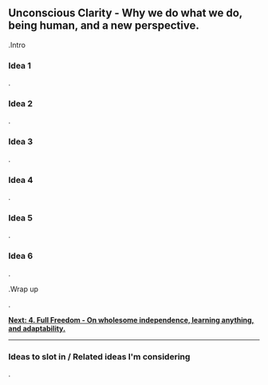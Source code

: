 ## Unconscious Clarity - Why we do what we do, being human, and a new perspective.

.Intro

### Idea 1

.

### Idea 2

.

### Idea 3

.

### Idea 4

.

### Idea 5

.

### Idea 6

.

.Wrap up

.

[**Next: 4. Full Freedom - On wholesome independence, learning anything, and adaptability.**](https://skillofliving.com/4)

****

### Ideas to slot in / Related ideas I'm considering

.




